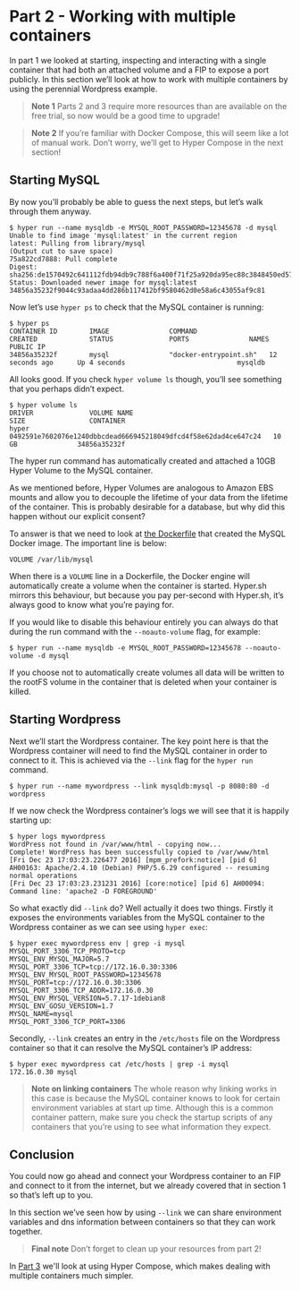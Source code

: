 # Part 2 - Working with multiple containers

In part 1 we looked at starting, inspecting and interacting with a single container that had both an attached volume and a FIP to expose a port publicly. In this section we’ll look at how to work with multiple containers by using the perennial Wordpress example.

>**Note 1**
>Parts 2 and 3 require more resources than are available on the free trial, so now would be a good time to upgrade!

>**Note 2**
>If you’re familiar with Docker Compose, this will seem like a lot of manual work. Don’t worry, we’ll get to Hyper Compose in the next section!

## Starting MySQL
By now you’ll probably be able to guess the next steps, but let’s walk through them anyway.

```
$ hyper run --name mysqldb -e MYSQL_ROOT_PASSWORD=12345678 -d mysql
Unable to find image 'mysql:latest' in the current region
latest: Pulling from library/mysql
(Output cut to save space)
75a822cd7888: Pull complete 
Digest: sha256:de1570492c641112fdb94db9c788f6a400f71f25a920da95ec88c3848450ed57
Status: Downloaded newer image for mysql:latest
34856a35232f9044c93adaa4dd286b117412bf9580462d0e58a6c43055af9c81
```

Now let’s use `hyper ps` to check that the MySQL container is running:

```
$ hyper ps
CONTAINER ID        IMAGE               COMMAND                  CREATED             STATUS              PORTS               NAMES               PUBLIC IP
34856a35232f        mysql               "docker-entrypoint.sh"   12 seconds ago      Up 4 seconds                            mysqldb             
```

All looks good. If you check `hyper volume ls` though, you’ll see something that you perhaps didn’t expect.

```
$ hyper volume ls
DRIVER              VOLUME NAME                                                       SIZE                CONTAINER
hyper               0492591e7602076e1240dbbcdead666945218049dfcd4f58e62dad4ce647c24   10 GB               34856a35232f
```

The hyper run command has automatically created and attached a 10GB Hyper Volume to the MySQL container.

As we mentioned before, Hyper Volumes are analogous to Amazon EBS mounts and allow you to decouple the lifetime of your data from the lifetime of the container. This is probably desirable for a database, but why did this happen without our explicit consent?

To answer is that we need to look at [the Dockerfile](https://github.com/docker-library/mysql/blob/4dd33136c4739667a223d39b6f829beb27b235cf/8.0/Dockerfile) that created the MySQL Docker image. The important line is below:

```
VOLUME /var/lib/mysql
```

When there is a `VOLUME` line in a Dockerfile, the Docker engine will automatically create a volume when the container is started. Hyper.sh mirrors this behaviour, but because you pay per-second with Hyper.sh, it’s always good to know what you’re paying for.

If you would like to disable this behaviour entirely you can always do that during the run command with the `--noauto-volume` flag, for example:

```
$ hyper run --name mysqldb -e MYSQL_ROOT_PASSWORD=12345678 --noauto-volume -d mysql
```

If you choose not to automatically create volumes all data will be written to the rootFS volume in the container that is deleted when your container is killed.

## Starting Wordpress

Next we’ll start the Wordpress container. The key point here is that the Wordpress container will need to find the MySQL container in order to connect to it. This is achieved via the `--link` flag for the `hyper run` command.

```
$ hyper run --name mywordpress --link mysqldb:mysql -p 8080:80 -d wordpress
```

If we now check the Wordpress container’s logs we will see that it is happily starting up:

```
$ hyper logs mywordpress
WordPress not found in /var/www/html - copying now...
Complete! WordPress has been successfully copied to /var/www/html
[Fri Dec 23 17:03:23.226477 2016] [mpm_prefork:notice] [pid 6] AH00163: Apache/2.4.10 (Debian) PHP/5.6.29 configured -- resuming normal operations
[Fri Dec 23 17:03:23.231231 2016] [core:notice] [pid 6] AH00094: Command line: 'apache2 -D FOREGROUND'
```

So what exactly did `--link` do? Well actually it does two things. Firstly it exposes the environments variables from the MySQL container to the Wordpress container as we can see using `hyper exec`:

```
$ hyper exec mywordpress env | grep -i mysql
MYSQL_PORT_3306_TCP_PROTO=tcp
MYSQL_ENV_MYSQL_MAJOR=5.7
MYSQL_PORT_3306_TCP=tcp://172.16.0.30:3306
MYSQL_ENV_MYSQL_ROOT_PASSWORD=12345678
MYSQL_PORT=tcp://172.16.0.30:3306
MYSQL_PORT_3306_TCP_ADDR=172.16.0.30
MYSQL_ENV_MYSQL_VERSION=5.7.17-1debian8
MYSQL_ENV_GOSU_VERSION=1.7
MYSQL_NAME=mysql
MYSQL_PORT_3306_TCP_PORT=3306
```

Secondly, `--link` creates an entry in the `/etc/hosts` file on the Wordpress container so that it can resolve the MySQL container’s IP address:

```
$ hyper exec mywordpress cat /etc/hosts | grep -i mysql
172.16.0.30	mysql
```

>**Note on linking containers**
>The whole reason why linking works in this case is because the MySQL container knows to look for certain environment variables at start up time. Although this is a common container pattern, make sure you check the startup scripts of any containers that you’re using to see what information they expect.

## Conclusion

You could now go ahead and connect your Wordpress container to an FIP and connect to it from the internet, but we already covered that in section 1 so that’s left up to you.

In this section we’ve seen how by using `--link` we can share environment variables and dns information between containers so that they can work together.

>**Final note**
>Don’t forget to clean up your resources from part 2!

In [Part 3](./part_3.html) we'll look at using Hyper Compose, which makes dealing with multiple containers much simpler.
